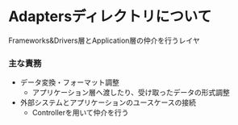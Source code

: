 # Adaptersディレクトリについて

Frameworks&Drivers層とApplication層の仲介を行うレイヤ

### 主な責務
- データ変換・フォーマット調整
  - アプリケーション層へ渡したり、受け取ったデータの形式調整
- 外部システムとアプリケーションのユースケースの接続
  - Controllerを用いて仲介を行う
